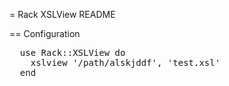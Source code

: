 = Rack XSLView README

== Configuration

<pre class="sh_ruby">
  use Rack::XSLView do
    xslview '/path/alskjddf', 'test.xsl'
  end
</pre>
